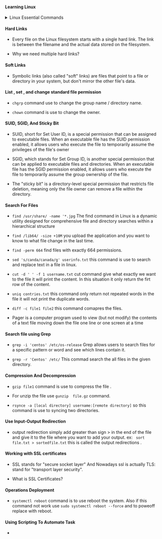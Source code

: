 ####  Learning Linux 

<details>
<summary>Linux Essential Commands</summary>
<ul>
<li>Linux remote text-mode login:
<p>For Remote text mode login uses use the SSH means Secure Shell untile the ssh telnet is used for remote connection , Telenet was highly insecure as it did not encrypt communication between you and the server you were connecting to. This meant that anyone on the same network with you can steal your linux user password and see everyting you did on that server during your telnet session. The SSh protocol uses strong encryption to avoid this and the OpenSSH Daemon is build very carefully to avoid security bugs as much as possible. </p>
</li>
<li> Linux Commands:
<p>

- command use a log listing format 

```
ls -l 
```
- TAB: Suggest and Autocomplete , so for example if print command ls /u and hit tab one time it automatically complete the /usr/ and hit 2 times tab it show you available directories.

- if you do not know the which command is use to make file use apropos create file it give you releate command to make file 

```
apropos create file 
```
- to list all hidden file and directories use 
`````
ls -a
`````

- Linux file system tree 
![](https://miro.medium.com/v2/resize:fit:720/format:webp/0*bFnHaO8eYpW3dSuz)

</p>
</li>

</ul>
</details>

#### Hard Links 
- Every file on the Linux filesystem starts with a single hard link. The link is between the filename and the actual data stored on the filesystem.

- Why we need multiple hard links?

#### Soft Links 
- Symbolic links (also called "soft" links) are files that point to a file or directory in your system, but don't mirror the other file's data.


#### List , set , and change standard file permission

-  ```` chgrp ````  command  use to change the group name / directory name.

- ``` chown ```  command is use to change the owner.

#### SUID, SGID, And Sticky Bit
- SUID, short for Set User ID, is a special permission that can be assigned to executable files. When an executable file has the SUID permission enabled, it allows users who execute the file to temporarily assume the privileges of the file's owner

- SGID, which stands for Set Group ID, is another special permission that can be applied to executable files and directories. When an executable file has the SGID permission enabled, it allows users who execute the file to temporarily assume the group ownership of the file.

- The "sticky bit" is a directory-level special permission that restricts file deletion, meaning only the file owner can remove a file within the directory.


#### Search For Files 

 - ``` find /usr/share/ -name '*.jpg ```  The find command in Linux is a dynamic utility designed for comprehensive file and directory searches within a hierarchical structure

 - ``` find /lib64/ -size +10M ``` you upload the application and you want to know to what file change in the last time.

-  ``` find -perm 664 ``` find files with exactly 664 permissions.

- ``` sed 's/canda/canada/g' userinfo.txt ``` this command is use to search and replace text in a file in linux.


- ``` cut -d ' ' -f 1 username.txt ``` cut command give what exactly we want to the file it will print the content. In this situation it only return the firt row of the content.

- ``` uniq contries.txt ``` this command only return not repeated words in the file it will not print the duplicate words.


- ``` diff -c file1 file2 ``` this command comapres  the files.

- Pager is a computer program used to view (but not modify) the contents of a text file moving down the file one line or one screen at a time

#### Search file using Grep 

- ``` grep -i 'centos' /etc/os-release ``` Grep allows users to search files for a specific pattern or word and see which lines contain it.

- ``` grep -r 'Centos' /etc/ ``` This commad search the all files in the given directory.

#### Compression And Decompression 
- ``` gzip file1 ``` command is use to compress the file .

- For unzip the file use ``` gunzip  file.gz ``` command.

-  ``` rsynce -a [local directory] username:[remote directory] ``` so this command is use to syncing two directories.

#### Use Input-Output Redirection

- output redirection simply add  greater than sign > in the end of the file and give it to the file where you want to add your output. ex: ```  sort file.txt > sortedfile.txt ``` this is called the output redirections .

#### Working with SSL certificates

- SSL stands for "secure socket layer" And Nowadays ssl is actually TLS: stand for "transport layer security".

- What is SSL Certificates?

#### Operations Deployment

- ``` systemctl reboot ``` command is to use reboot the system. Also if this command not work use ``` sudo systemctl reboot --force ``` and to poweoff replace with reboot.


#### Using Scripting To Automate Task

- 